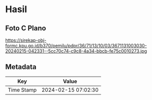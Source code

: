# Hasil

## Foto C Plano

https://sirekap-obj-formc.kpu.go.id/b370/pemilu/pdpr/36/71/13/10/03/3671131003030-20240215-042331--5cc70c74-c9c8-4a34-bbcb-fe75c0010273.jpg


## Metadata

| Key        | Value               |
| ---------- | ------------------- |
| Time Stamp | 2024-02-15 07:02:30 |



